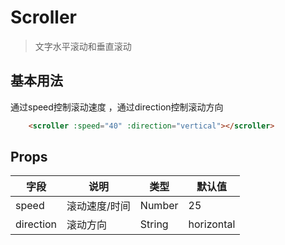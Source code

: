 # Scroller
> 文字水平滚动和垂直滚动

## 基本用法

通过speed控制滚动速度 ，通过direction控制滚动方向

```html
    <scroller :speed="40" :direction="vertical"></scroller>
```

## Props

| 字段 | 说明 | 类型 | 默认值
|----- | ----- | ----- | -----
| speed | 滚动速度/时间 | Number | 25
| direction | 滚动方向 | String | horizontal
